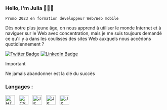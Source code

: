 ### Hello, I'm Julia 👋🏼👩
`Promo 2023 en formation developpeur Web/Web mobile`

Dès notre plus jeune âge, on nous apprend à utiliser le monde Internet et à naviguer sur le Web avec concentration, mais je me suis toujours demandé ce qu'il y a dans les coulisses des sites Web auxquels nous accédons quotidiennement ?

[![Twitter Badge](https://img.shields.io/badge/Twitter-Profile-informational?style=flat&logo=twitter&logoColor=white&color=1CA2F1)](https://mobile.twitter.com/fiilia_cm)
[![LinkedIn Badge](https://img.shields.io/badge/LinkedIn-Profile-informational?style=flat&logo=linkedin&logoColor=white&color=0D76A8)]()


>[!IMPORTANT]
>
> Ne jamais abandonner est la clé du succès

### Langages :
<img align="left" alt="HTML" width="30px" style="padding-right:10px;" src="https://camo.githubusercontent.com/d458b55282fc167f5a189b35e54f966acdd5100d9331d90bea6416f2805e7f95/68747470733a2f2f63646e2e6a7364656c6976722e6e65742f67682f64657669636f6e732f64657669636f6e2f69636f6e732f68746d6c352f68746d6c352d706c61696e2e737667"/>
<img align="left" alt="CSS" width="30px" style="padding-right:10px;" src="https://camo.githubusercontent.com/ad8fbf7f75f04b296b72beb893acf572b364e69ec35ea41a68a29507f5b1cd1b/68747470733a2f2f63646e2e6a7364656c6976722e6e65742f67682f64657669636f6e732f64657669636f6e2f69636f6e732f637373332f637373332d706c61696e2e737667"/>
<img align="left" alt="JS" width="30px" style="padding-right:10px;" src="https://camo.githubusercontent.com/528e232c728b497080cbf31d2a7e797caa81e402ff81643f79b2c2c395a29f17/68747470733a2f2f63646e2e6a7364656c6976722e6e65742f67682f64657669636f6e732f64657669636f6e2f69636f6e732f6a6176617363726970742f6a6176617363726970742d706c61696e2e737667"/>
<img align="left" alt="JS" width="30px" style="padding-right:10px;" src="https://camo.githubusercontent.com/6c8e86dfc77346d4388b8e064db73017a210f18e2cd18e74779ea34f2d630f4a/68747470733a2f2f63646e2e6a7364656c6976722e6e65742f67682f64657669636f6e732f64657669636f6e2f69636f6e732f6769746875622f6769746875622d6f726967696e616c2e737667"/>
<img align="left" alt="JS" width="30px" style="padding-right:10px;" src="https://camo.githubusercontent.com/8f04e6b196f491b3d50f3afe5e40e4081582de1755e0c47b72c7aa464ce5e38c/68747470733a2f2f63646e2e6a7364656c6976722e6e65742f67682f64657669636f6e732f64657669636f6e2f69636f6e732f677261646c652f677261646c652d706c61696e2e737667"/>



<!--
**Fi-lia/Fi-lia** is a ✨ _special_ ✨ repository because its `README.md` (this file) appears on your GitHub profile.

Here are some ideas to get you started:

- 🔭 I’m currently working on ...
- 🌱 I’m currently learning ...
- 👯 I’m looking to collaborate on ...
- 🤔 I’m looking for help with ...
- 💬 Ask me about ...
- 📫 How to reach me: ...
- 😄 Pronouns: ...
- ⚡ Fun fact: ...
-->
